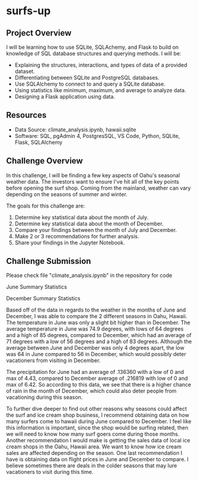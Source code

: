 # surfs-up

## Project Overview
I will be learning how to use SQLite, SQLAchemy, and Flask to build on knowledge of SQL database structures and querying methods. I will be:
  - Explaining the structures, interactions, and types of data of a provided dataset.
  - Differentiating between SQLite and PostgreSQL databases.
  - Use SQLAlchemy to connect to and query a SQLite database.
  - Using statistics like minimum, maximum, and average to analyze data.
  - Designing a Flask application using data.

## Resources
- Data Source: climate_analysis.ipynb, hawaii.sqlite
- Software: SQL, pgAdmin 4, PostgresSQL, VS Code, Python, SQLite, Flask, SQLAlchemy

## Challenge Overview
In this challenge, I will be finding a few key aspects of Oahu's seasonal weather data. The investors want to ensure I've hit all of the key points before opening the surf shop. Coming from the mainland, weather can vary depending on the seasons of summer and winter.

The goals for this challenge are:
  1. Determine key statistical data about the month of July.
  2. Determine key statistical data about the month of December.
  3. Compare your findings between the month of July and December.
  4. Make 2 or 3 recommendations for further analysis.
  5. Share your findings in the Jupyter Notebook.

## Challenge Submission
Please check file "climate_analysis.ipynb" in the repository for code

June Summary Statistics
![]()

December Summary Statistics
![]()

Based off of the data in regards to the weather in the months of June and December, I was able to compare the 2 different seasons in Oahu, Hawaii. The temperature in June was only a slight bit higher than in December. The average temperature in June was 74.9 degrees, with lows of 64 degrees and a high of 85 degrees, compared to December, which had an average of 71 degrees with a low of 56 degrees and a high of 83 degrees. Although the average between June and December was only 4 degrees apart, the low was 64 in June compared to 56 in December, which would possibly deter vacationers from visiting in December. 

The precipitation for June had an average of .136360 with a low of 0 and max of 4.43, compared to December average of .216819 with low of 0 and max of 6.42. So according to this data, we see that there is a higher chance of rain in the month of December, which could also deter people from vacationing during this season.

To further dive deeper to find out other reasons why seasons could affect the surf and ice cream shop business, I recommend obtaining data on how many surfers come to hawaii during June compared to December. I feel like this information is important, since the shop would be surfing related, then we will need to know how many surf goers come during those months. Another recommendation I would make is getting the sales data of local ice cream shops in the Oahu, Hawaii area. We want to know how ice cream sales are affected depending on the season. One last recommendation I have is obtaining data on flight prices in June and December to compare. I believe sometimes there are deals in the colder seasons that may lure vacationers to visit during this time.
